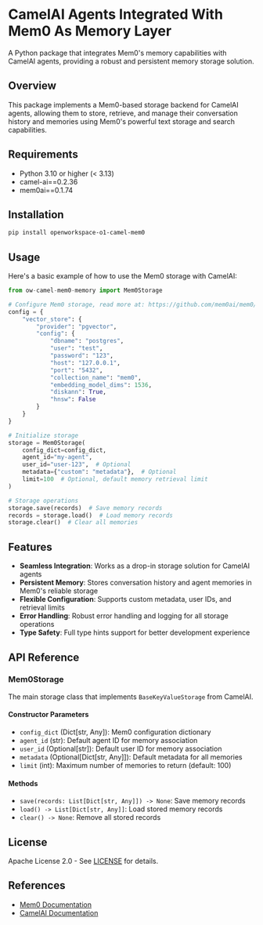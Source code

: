 # CamelAI Agents Integrated With Mem0 As Memory Layer

A Python package that integrates Mem0's memory capabilities with CamelAI agents, providing a robust and persistent memory storage solution.

## Overview

This package implements a Mem0-based storage backend for CamelAI agents, allowing them to store, retrieve, and manage their conversation history and memories using Mem0's powerful text storage and search capabilities.

## Requirements

- Python 3.10 or higher (< 3.13)
- camel-ai==0.2.36
- mem0ai==0.1.74

## Installation

```bash
pip install openworkspace-o1-camel-mem0
```

## Usage

Here's a basic example of how to use the Mem0 storage with CamelAI:

```python
from ow-camel-mem0-memory import Mem0Storage

# Configure Mem0 storage, read more at: https://github.com/mem0ai/mem0/tree/04d7f2e48c8fc06b29f791f97052419c459f1c05/docs/components/vectordbs
config = {
    "vector_store": {
        "provider": "pgvector",
        "config": {
            "dbname": "postgres",
            "user": "test",
            "password": "123",
            "host": "127.0.0.1",
            "port": "5432",
            "collection_name": "mem0",
            "embedding_model_dims": 1536,
            "diskann": True,
            "hnsw": False
        }
    }
}

# Initialize storage
storage = Mem0Storage(
    config_dict=config_dict,
    agent_id="my-agent",
    user_id="user-123",  # Optional
    metadata={"custom": "metadata"},  # Optional
    limit=100  # Optional, default memory retrieval limit
)

# Storage operations
storage.save(records)  # Save memory records
records = storage.load()  # Load memory records
storage.clear()  # Clear all memories
```

## Features

- **Seamless Integration**: Works as a drop-in storage solution for CamelAI agents
- **Persistent Memory**: Stores conversation history and agent memories in Mem0's reliable storage
- **Flexible Configuration**: Supports custom metadata, user IDs, and retrieval limits
- **Error Handling**: Robust error handling and logging for all storage operations
- **Type Safety**: Full type hints support for better development experience

## API Reference

### Mem0Storage

The main storage class that implements `BaseKeyValueStorage` from CamelAI.

#### Constructor Parameters

- `config_dict` (Dict[str, Any]): Mem0 configuration dictionary
- `agent_id` (str): Default agent ID for memory association
- `user_id` (Optional[str]): Default user ID for memory association
- `metadata` (Optional[Dict[str, Any]]): Default metadata for all memories
- `limit` (int): Maximum number of memories to return (default: 100)

#### Methods

- `save(records: List[Dict[str, Any]]) -> None`: Save memory records
- `load() -> List[Dict[str, Any]]`: Load stored memory records
- `clear() -> None`: Remove all stored records

## License

Apache License 2.0 - See [LICENSE](LICENSE) for details.

## References

- [Mem0 Documentation](https://docs.mem0.ai)
- [CamelAI Documentation](https://github.com/camel-ai/camel)
